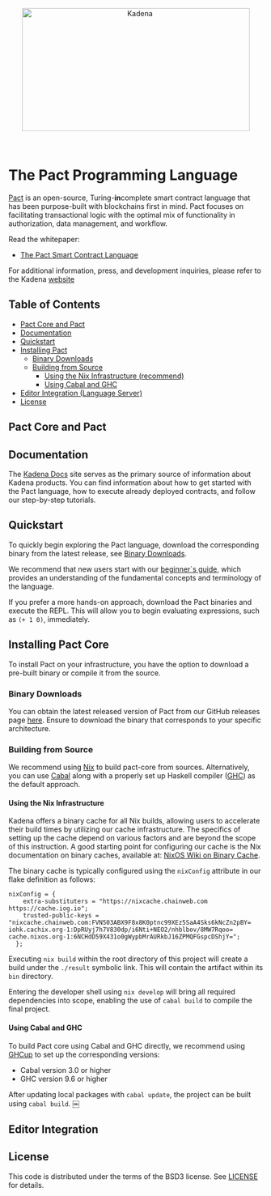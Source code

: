 <p align="center">
<img src="https://i.imgur.com/bAZFAGF.png" width="450" height="243" alt="Kadena" title="Kadena">
</p>

<p>&nbsp;</p>

# The Pact Programming Language

[Pact](http://kadena.io/build) is an open-source, Turing-**in**complete smart contract language that has been purpose-built with blockchains first in mind. Pact focuses on facilitating transactional logic with the optimal mix of functionality in authorization, data management, and workflow.

Read the whitepaper:

- [The Pact Smart Contract Language](https://d31d887a-c1e0-47c2-aa51-c69f9f998b07.filesusr.com/ugd/86a16f_442a542b64554cb2a4c1ae7f528ce4c3.pdf)

For additional information, press, and development inquiries, please refer to the Kadena [website](https://kadena.io)

## Table of Contents

  - [Pact Core and Pact](#pact-core-and-pact)
  - [Documentation](#documentation)
  - [Quickstart](#quickstart)
  - [Installing Pact](#installing-pact-core)
    - [Binary Downloads](#binary-downloads)
	- [Building from Source](#building-from-source)
	  - [Using the Nix Infrastructure (recommend)](#using-the-nix-infrastructure)
	  - [Using Cabal and GHC](#using-cabal-and-ghc)
  - [Editor Integration (Language Server)](#editor-integration)
  - [License](#license)


## Pact Core and Pact

## Documentation

The [Kadena Docs](https://docs.kadena.io) site serves as the primary source of information about Kadena products.
You can find information about how to get started with the Pact language, how to execute already deployed contracts, and follow
our step-by-step tutorials. 

## Quickstart

To quickly begin exploring the Pact language, download the corresponding binary from the
latest release, see [Binary Downloads](#binary-downloads).

We recommend that new users start with our [beginner`s guide](https://docs.kadena.io/pact/beginner), which provides an 
understanding of the fundamental concepts and terminology of the language.

If you prefer a more hands-on approach, download the Pact binaries and execute the REPL.
This will allow you to begin evaluating expressions, such as `(+ 1 0)`, immediately.

## Installing Pact Core

To install Pact on your infrastructure, you have the option to download a pre-built binary or compile it from the source.

### Binary Downloads

You can obtain the latest released version of Pact from our GitHub releases page [here](https://github.com/kadena-io/pact-core/releases).
Ensure to download the binary that corresponds to your specific architecture.

### Building from Source
We recommend using [Nix]() to build pact-core from sources.
Alternatively, you can use [Cabal](https://www.haskell.org/cabal/) along with a properly set up Haskell compiler ([GHC](https://www.haskell.org/ghc/)) as the default approach.

#### Using the Nix Infrastructure
Kadena offers a binary cache for all Nix builds, allowing users to accelerate their build times by utilizing our cache infrastructure.
The specifics of setting up the cache depend on various factors and are beyond the scope of this instruction.
A good starting point for configuring our cache is the Nix documentation on binary caches, available at: [NixOS Wiki on Binary Cache](https://nixos.wiki/wiki/Binary_Cache).

The binary cache is typically configured using the `nixConfig` attribute in our flake definition as follows:

```
nixConfig = {
    extra-substituters = "https://nixcache.chainweb.com https://cache.iog.io";
    trusted-public-keys = "nixcache.chainweb.com:FVN503ABX9F8x8K0ptnc99XEz5SaA4Sks6kNcZn2pBY= iohk.cachix.org-1:DpRUyj7h7V830dp/i6Nti+NEO2/nhblbov/8MW7Rqoo= cache.nixos.org-1:6NCHdD59X431o0gWypbMrAURkbJ16ZPMQFGspcDShjY=";
  };
```

Executing `nix build` within the root directory of this project will create a build under the `./result` symbolic link.
This will contain the artifact within its `bin` directory.

Entering the developer shell using `nix develop` will bring all required dependencies into scope, enabling the use of
`cabal build` to compile the final project.

#### Using Cabal and GHC

To build Pact core using Cabal and GHC directly, we recommend using [GHCup](https://www.haskell.org/ghcup/) to set up the corresponding versions:
- Cabal version 3.0 or higher
- GHC version 9.6 or higher

After updating local packages with `cabal update`, the project can be built using `cabal build`.
￼

## Editor Integration

## License

This code is distributed under the terms of the BSD3 license. See [LICENSE](LICENSE) for details.
